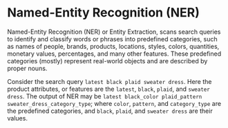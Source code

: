 # Named-Entity Recognition (NER)

Named-Entity Recognition (NER) or Entity Extraction, scans search queries to identify and classify words or phrases into predefined categories, such as names of people, brands, products, locations, styles, colors, quantities, monetary values, percentages, and many other features.
These predefined categories (mostly) represent real-world objects and are described by proper nouns.

Consider the search query `latest black plaid sweater dress`.
Here the product attributes, or features are the `latest`, `black`, `plaid`, and `sweater dress`.
The output of NER may be `latest black_color plaid_pattern sweater_dress_category_type`; where `color`, `pattern`, and `category_type` are the predefined categories, and `black`, `plaid`, and `sweater dress` are their values.

